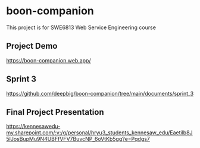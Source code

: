 # boon-companion

This project is for SWE6813 Web Service Engineering course

## Project Demo

https://boon-companion.web.app/

## Sprint 3
https://github.com/deepbig/boon-companion/tree/main/documents/sprint_3

## Final Project Presentation
https://kennesawedu-my.sharepoint.com/:v:/g/personal/hryu3_students_kennesaw_edu/Eaetilb8J5lJosBupMu9N4UBFfVFV7BuvcNP_6oVtKb5gg?e=Pqdgs7
